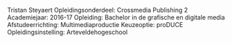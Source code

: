 Tristan Steyaert
Opleidingsonderdeel: Crossmedia Publishing 2
Academiejaar: 2016-17
Opleiding: Bachelor in de grafische en digitale media
Afstudeerrichting: Multimediaproductie
Keuzeoptie: proDUCE
Opleidingsinstelling: Arteveldehogeschool